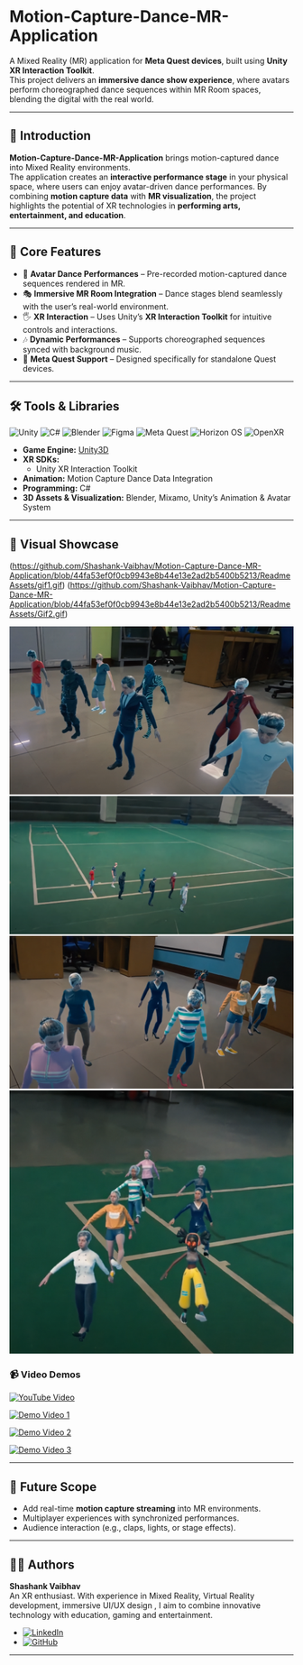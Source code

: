 # Motion-Capture-Dance-MR-Application  

A Mixed Reality (MR) application for **Meta Quest devices**, built using **Unity XR Interaction Toolkit**.  
This project delivers an **immersive dance show experience**, where avatars perform choreographed dance sequences within MR Room spaces, blending the digital with the real world.  

---

## 🎯 Introduction  

**Motion-Capture-Dance-MR-Application** brings motion-captured dance into Mixed Reality environments.  
The application creates an **interactive performance stage** in your physical space, where users can enjoy avatar-driven dance performances. By combining **motion capture data** with **MR visualization**, the project highlights the potential of XR technologies in **performing arts, entertainment, and education**.  

---

## 🚀 Core Features  

- 🕺 **Avatar Dance Performances** – Pre-recorded motion-captured dance sequences rendered in MR.  
- 🎭 **Immersive MR Room Integration** – Dance stages blend seamlessly with the user’s real-world environment.  
- 🖐️ **XR Interaction** – Uses Unity’s **XR Interaction Toolkit** for intuitive controls and interactions.  
- 🎶 **Dynamic Performances** – Supports choreographed sequences synced with background music.  
- 📱 **Meta Quest Support** – Designed specifically for standalone Quest devices.  

---

## 🛠️ Tools & Libraries  

![Unity](https://img.shields.io/badge/Unity-100000?style=for-the-badge&logo=unity&logoColor=white)
![C#](https://img.shields.io/badge/C%23-239120?style=for-the-badge&logo=c-sharp&logoColor=white)
![Blender](https://img.shields.io/badge/Blender-F5792A?style=for-the-badge&logo=blender&logoColor=white)
![Figma](https://img.shields.io/badge/Figma-F24E1E?style=for-the-badge&logo=figma&logoColor=white)
![Meta Quest](https://img.shields.io/badge/Meta%20Quest-4267B2?style=for-the-badge&logo=meta&logoColor=white)
![Horizon OS](https://img.shields.io/badge/Horizon%20OS-FF5E5F?style=for-the-badge&logo=Oculus&logoColor=white)
![OpenXR](https://img.shields.io/badge/OpenXR-FF2D55?style=for-the-badge&logo=OpenXR&logoColor=white)
- **Game Engine:** [Unity3D](https://unity.com/)  
- **XR SDKs:**  
  - Unity XR Interaction Toolkit  
- **Animation:** Motion Capture Dance Data Integration  
- **Programming:** C#  
- **3D Assets & Visualization:** Blender, Mixamo, Unity’s Animation & Avatar System  


---

## 📸 Visual Showcase    

  
(https://github.com/Shashank-Vaibhav/Motion-Capture-Dance-MR-Application/blob/44fa53ef0f0cb9943e8b44e13e2ad2b5400b5213/ReadmeAssets/gif1.gif) 
(https://github.com/Shashank-Vaibhav/Motion-Capture-Dance-MR-Application/blob/44fa53ef0f0cb9943e8b44e13e2ad2b5400b5213/ReadmeAssets/Gif2.gif)  



![Screenshot 1](https://github.com/Shashank-Vaibhav/Motion-Capture-Dance-MR-Application/blob/44fa53ef0f0cb9943e8b44e13e2ad2b5400b5213/ReadmeAssets/Mocap1.png)  
![Screenshot 2](https://github.com/Shashank-Vaibhav/Motion-Capture-Dance-MR-Application/blob/44fa53ef0f0cb9943e8b44e13e2ad2b5400b5213/ReadmeAssets/Mocap2.png)  
![Screenshot 3](https://github.com/Shashank-Vaibhav/Motion-Capture-Dance-MR-Application/blob/44fa53ef0f0cb9943e8b44e13e2ad2b5400b5213/ReadmeAssets/Mocap3.png)  
![Screenshot 4](https://github.com/Shashank-Vaibhav/Motion-Capture-Dance-MR-Application/blob/44fa53ef0f0cb9943e8b44e13e2ad2b5400b5213/ReadmeAssets/mocap4.png)  



### 📹 Video Demos  
[![YouTube Video](https://img.shields.io/badge/YouTube-Watch%20Demo-red?style=for-the-badge&logo=youtube)](https://youtu.be/w--Btr6QoQ0?si=fpjH3fQxe26kzbMT)


[![Demo Video 1](https://img.youtube.com/vi/XXXXXXXX/0.jpg)](https://www.youtube.com/watch?v=_DYpus8Dj0A)  

[![Demo Video 2](https://img.youtube.com/vi/YYYYYYYY/0.jpg)](https://youtu.be/1-fr6itXKt0?si=BrruzXeYpaH-kurO)  

[![Demo Video 3](https://img.youtube.com/vi/ZZZZZZZZ/0.jpg)](https://youtu.be/w--Btr6QoQ0?si=fpjH3fQxe26kzbMT)  
 

---

## 📌 Future Scope  

- Add real-time **motion capture streaming** into MR environments.  
- Multiplayer experiences with synchronized performances.  
- Audience interaction (e.g., claps, lights, or stage effects).  

---

## 👨‍💻 Authors  

**Shashank Vaibhav**  
An XR enthusiast. With experience in Mixed Reality, Virtual Reality development, immersive UI/UX design , I aim to combine innovative technology with education, gaming and entertainment.  
- [![LinkedIn](https://img.shields.io/badge/LinkedIn-0077B5?style=for-the-badge&logo=linkedin&logoColor=white)](https://www.linkedin.com/in/shashankvaibhav/)
- [![GitHub](https://img.shields.io/badge/GitHub-181717?style=for-the-badge&logo=github&logoColor=white)](https://github.com/Shashank-Vaibhav)

---

